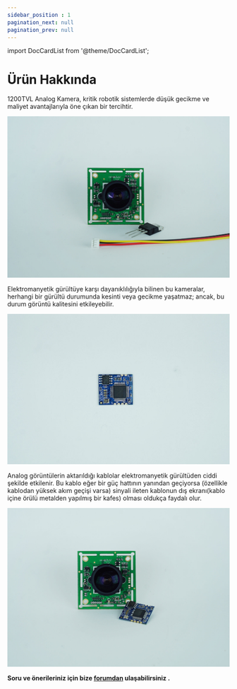 ```yaml
---
sidebar_position : 1
pagination_next: null
pagination_prev: null
---
```


import DocCardList from '@theme/DocCardList';

# Ürün Hakkında

1200TVL Analog Kamera, kritik robotik sistemlerde düşük gecikme ve maliyet avantajlarıyla öne çıkan bir tercihtir.

![Analog Kamera](./image/ANALOG-e1651091586625.jpg)

Elektromanyetik gürültüye karşı dayanıklılığıyla bilinen bu kameralar, herhangi bir gürültü durumunda kesinti veya gecikme yaşatmaz; ancak, bu durum görüntü kalitesini etkileyebilir.

![Analog Kamera](./image/ANALOG-COZUCU-e1651093999299.jpg)

Analog görüntülerin aktarıldığı kablolar elektromanyetik gürültüden ciddi şekilde etkilenir. Bu kablo eğer bir güç hattının yanından geçiyorsa (özellikle kablodan yüksek akım geçişi varsa) sinyali ileten kablonun dış ekranı(kablo içine örülü metalden yapılmış bir kafes) olması oldukça faydalı olur.

![Analog Kamera](./image/ANALOG-COZUCU--e1651094050258.jpg)


**Soru ve önerileriniz için bize [forumdan](https://forum.degzrobotics.com/)    ulaşabilirsiniz .**
<DocCardList />